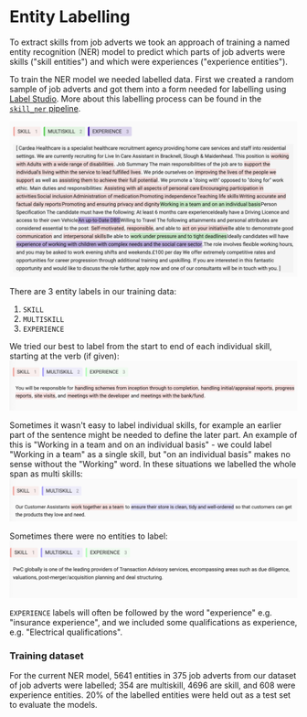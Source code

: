 # Entity Labelling

To extract skills from job adverts we took an approach of training a named entity recognition (NER) model to predict which parts of job adverts were skills ("skill entities") and which were experiences ("experience entities").

To train the NER model we needed labelled data. First we created a random sample of job adverts and got them into a form needed for labelling using [Label Studio](https://labelstud.io/). More about this labelling process can be found in the [`skill_ner` pipeline](https://nestauk.github.io/ojd_daps_skills/pipeline/skill_ner/README.md).

![](../../outputs/reports/figures/label_studio.png)

There are 3 entity labels in our training data:

1. `SKILL`
2. `MULTISKILL`
3. `EXPERIENCE`

We tried our best to label from the start to end of each individual skill, starting at the verb (if given):
![](../../ojd_daps_skills/pipeline/skill_ner/ner_label_examples/label_eg1.jpg)

Sometimes it wasn't easy to label individual skills, for example an earlier part of the sentence might be needed to define the later part. An example of this is "Working in a team and on an individual basis" - we could label "Working in a team" as a single skill, but "on an individual basis" makes no sense without the "Working" word. In these situations we labelled the whole span as multi skills:
![](../../ojd_daps_skills/pipeline/skill_ner/ner_label_examples/label_eg4.jpg)

Sometimes there were no entities to label:
![](../../ojd_daps_skills/pipeline/skill_ner/ner_label_examples/label_eg5.jpg)

`EXPERIENCE` labels will often be followed by the word "experience" e.g. "insurance experience", and we included some qualifications as experience, e.g. "Electrical qualifications".

### Training dataset

For the current NER model, 5641 entities in 375 job adverts from our dataset of job adverts were labelled; 354 are multiskill, 4696 are skill, and 608 were experience entities. 20% of the labelled entities were held out as a test set to evaluate the models.
